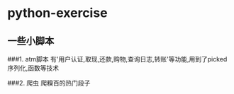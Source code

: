 # python-exercise
## 一些小脚本

###1. atm脚本
有'用户认证,取现,还款,购物,查询日志,转账'等功能,用到了picked序列化,函数等技术

###2. 爬虫
爬糗百的热门段子

